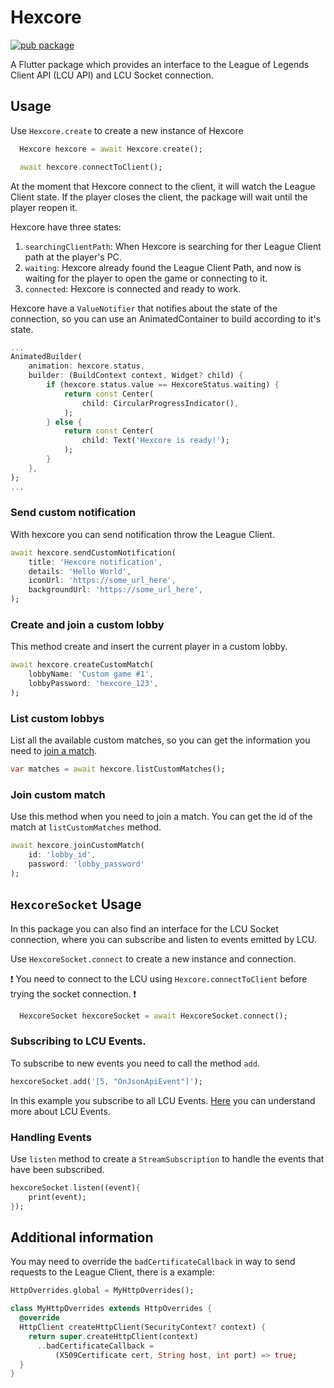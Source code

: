 # Hexcore

[![pub package](https://img.shields.io/pub/v/hexcore.svg)](https://pub.dev/packages/hexcore)

A Flutter package which provides an interface to the League of Legends Client API (LCU API) and LCU Socket connection.



## Usage

Use `Hexcore.create` to create a new instance of Hexcore

```dart
  Hexcore hexcore = await Hexcore.create();

  await hexcore.connectToClient();
```
At the moment that Hexcore connect to the client, it will watch the League Client state. If the player closes the client, the package will wait until the player reopen it.

Hexcore have three states:

1. `searchingClientPath`: When Hexcore is searching for ther League Client path at the player's PC.
2. `waiting`: Hexcore already found the League Client Path, and now is waiting for the player to open the game or connecting to it.
3. `connected`: Hexcore is connected and ready to work.

Hexcore have a `ValueNotifier` that notifies about the state of the connection, so you can use an AnimatedContainer to build according to it's state.

```dart
...
AnimatedBuilder(
    animation: hexcore.status,
    builder: (BuildContext context, Widget? child) {
        if (hexcore.status.value == HexcoreStatus.waiting) {
            return const Center(
                child: CircularProgressIndicator(),
            );
        } else {
            return const Center(
                child: Text('Hexcore is ready!');
            );
        }
    },
);
...
```

### Send custom notification 
With hexcore you can send notification throw the League Client.

```dart
await hexcore.sendCustomNotification(
    title: 'Hexcore notification',
    details: 'Hello World',
    iconUrl: 'https://some_url_here',
    backgroundUrl: 'https://some_url_here',
);
```

### Create and join a custom lobby
This method create and insert the current player in a custom lobby.
```dart
await hexcore.createCustomMatch(
    lobbyName: 'Custom game #1',
    lobbyPassword: 'hexcore_123', 
);
```

### List custom lobbys

List all the available custom matches, so you can get the information you need to [join a match](#join-custom-match).
```dart
var matches = await hexcore.listCustomMatches();
```

### Join custom match
Use this method when you need to join a match. You can get the id of the match at `listCustomMatches` method.

```dart
await hexcore.joinCustomMatch(
    id: 'lobby_id',
    password: 'lobby_password'
);

```


## `HexcoreSocket` Usage

In this package you can also find an interface for the LCU Socket connection, where you can subscribe and listen to events emitted by LCU.

Use `HexcoreSocket.connect` to create a new instance and connection.

❗ You need to connect to the LCU using `Hexcore.connectToClient` before trying the socket connection. ❗

```dart
  HexcoreSocket hexcoreSocket = await HexcoreSocket.connect();
```

### Subscribing to LCU Events.

To subscribe to new events you need to call the method `add`. 
```dart
hexcoreSocket.add('[5, "OnJsonApiEvent"]');
```
In this example you subscribe to all LCU Events. [Here](https://hextechdocs.dev/getting-started-with-the-lcu-websocket/) you can understand more about LCU Events.


### Handling Events

Use `listen` method to create a `StreamSubscription` to handle the events that have been subscribed.

```dart
hexcoreSocket.listen((event){
    print(event);
});
```
## Additional information

You may need to override the `badCertificateCallback` in way to send requests to the League Client, there is a example:

```dart
HttpOverrides.global = MyHttpOverrides();

class MyHttpOverrides extends HttpOverrides {
  @override
  HttpClient createHttpClient(SecurityContext? context) {
    return super.createHttpClient(context)
      ..badCertificateCallback =
          (X509Certificate cert, String host, int port) => true;
  }
}
```
